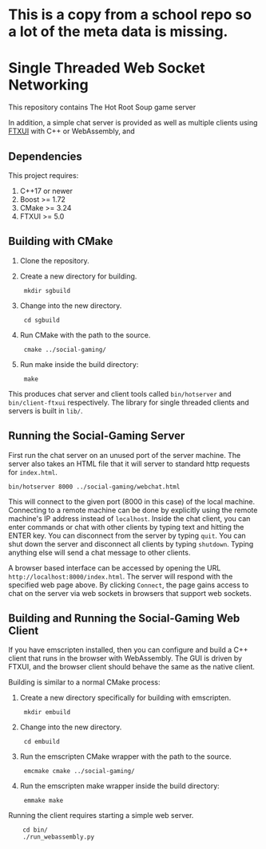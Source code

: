 # This is a copy from a school repo so a lot of the meta data is missing.

# Single Threaded Web Socket Networking

This repository contains The Hot Root Soup game server 

In addition, a simple chat server is provided as well as multiple clients using
[FTXUI](https://github.com/ArthurSonzogni/FTXUI) with C++ or WebAssembly, and



## Dependencies

This project requires:

1. C++17 or newer
2. Boost >= 1.72
3. CMake >= 3.24
4. FTXUI >= 5.0 



## Building with CMake

1. Clone the repository.


2. Create a new directory for building.

        mkdir sgbuild

3. Change into the new directory.

        cd sgbuild

4. Run CMake with the path to the source.

        cmake ../social-gaming/

5. Run make inside the build directory:

        make

This produces chat server and client tools called `bin/hotserver` and
`bin/client-ftxui` respectively. The library for single threaded clients and
servers is built in `lib/`.




## Running the Social-Gaming Server

First run the chat server on an unused port of the server machine. The server
also takes an HTML file that it will server to standard http requests for
`index.html`.

    bin/hotserver 8000 ../social-gaming/webchat.html


This will connect to the given port (8000 in this case) of the local machine.
Connecting to a remote machine can be done by explicitly using the remote
machine's IP address instead of `localhost`. Inside the chat client, you can
enter commands or chat with other clients by typing text and hitting the
ENTER key. You can disconnect from the server by typing `quit`. You can shut
down the server and disconnect all clients by typing `shutdown`. Typing
anything else will send a chat message to other clients.

A browser based interface can be accessed by opening the URL
`http://localhost:8000/index.html`. The server will respond with the
specified web page above. By clicking `Connect`, the page gains access to
chat on the server via web sockets in browsers that support web sockets.





## Building and Running the Social-Gaming Web Client

If you have emscripten installed, then you can configure and build a C++
client that runs in the browser with WebAssembly. The GUI is driven by
FTXUI, and the browser client should behave the same as the native client.

Building is similar to a normal CMake process:

1. Create a new directory specifically for building with emscripten.

        mkdir embuild

2. Change into the new directory.

        cd embuild

3. Run the emscripten CMake wrapper with the path to the source.

        emcmake cmake ../social-gaming/

4. Run the emscripten make wrapper inside the build directory:

        emmake make

Running the client requires starting a simple web server.

        cd bin/
        ./run_webassembly.py

